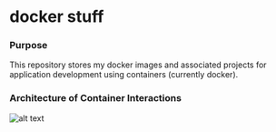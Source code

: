 # docker stuff


### Purpose

This repository stores my docker images and associated projects for application development using containers (currently docker).


### Architecture of Container Interactions
![alt text](https://github.com/matallen/docker/app-dev-component-arch.png "AppDev Component Architecture with Docker")


